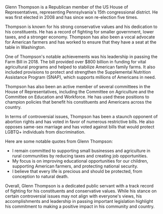 Glenn Thompson is a Republican member of the US House of Representatives, representing Pennsylvania's 15th congressional district. He was first elected in 2008 and has since won re-election five times.

Thompson is known for his strong conservative values and his dedication to his constituents. He has a record of fighting for smaller government, lower taxes, and a stronger economy. Thompson has also been a vocal advocate for American farmers and has worked to ensure that they have a seat at the table in Washington.

One of Thompson's notable achievements was his leadership in passing the Farm Bill in 2018. The bill provided over $800 billion in funding for vital agricultural programs and helped to stabilize American family farms. It also included provisions to protect and strengthen the Supplemental Nutrition Assistance Program (SNAP), which supports millions of Americans in need.

Thompson has also been an active member of several committees in the House of Representatives, including the Committee on Agriculture and the Committee on Education and Workforce. He has used these positions to champion policies that benefit his constituents and Americans across the country.

In terms of controversial issues, Thompson has been a staunch opponent of abortion rights and has voted in favor of numerous restrictive bills. He also opposes same-sex marriage and has voted against bills that would protect LGBTQ+ individuals from discrimination.

Here are some notable quotes from Glenn Thompson:

- I remain committed to supporting small businesses and agriculture in rural communities by reducing taxes and creating job opportunities. 
- My focus is on improving educational opportunities for our children, supporting American farmers, and protecting national security. 
- I believe that every life is precious and should be protected, from conception to natural death.

Overall, Glenn Thompson is a dedicated public servant with a track record of fighting for his constituents and conservative values. While his stance on certain controversial issues may not align with everyone's views, his accomplishments and leadership in passing important legislation highlight his commitment to making a positive impact in his community and country.
